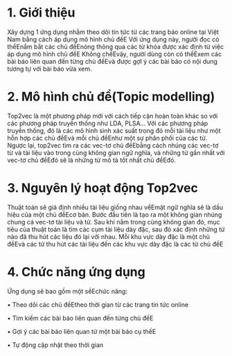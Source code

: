 # 1. Giới thiệu
Xây dựng 1 ứng dụng nhằm theo dõi tin tức từ các trang báo online tại Việt Nam bằng cách áp dụng mô hình chủ đềE Với ứng dụng này, người đọc có thềEnắm bắt các 
chủ đềEnóng thông qua các từ khóa được xác định từ việc áp dụng mô hình chủ đềE Không chềEvậy, người dùng còn có thềExem các bài báo liên quan đến từng chủ đềEvà được gợI 
ý các bài báo có nội dung tương tự với bài báo vừa xem.

# 2. Mô hình chủ đề(Topic modelling)
Top2vec là một phương pháp mới với cách tiếp cận hoàn toàn khác so với các phương pháp truyền thống như LDA, PLSA… Với các phương pháp truyền thống, đó là các mô hình sinh xác suất trong đó mỗi tài liệu như một hỗn hợp các chủ đềEvà mỗi chủ đềEnhư một sự phân phối của các từ. Ngược lại, top2vec tìm ra các vec-tơ chủ đềEbằng cách nhúng các vec-tơ từ và tài liệu vào trong cùng không gian ngữ nghĩa, và những từ gần nhất với vec-tơ chủ đềEđó sẽ là những từ mô tả tốt nhất chủ đềEđó.
# 3. Nguyên lý hoạt động Top2vec
Thuật toán sẽ giả định nhiều tài liệu giống nhau vềEmặt ngữ nghĩa sẽ là dấu hiệu của một chủ đềEcơ bản. Bước đầu tiên là tạo ra một không gian nhúng chung cá vec-tơ tài liệu và từ. 
Sau khi nằm trong cùng không gian đó, mục tiêu của thuật toán là tìm các cụm tài liệu dày đặc, sau đó xác định những từ nào đã thu hút các liệu đó lại với nhau. 
Mỗi khu vực dày đặc là một chủ đềEvà các từ thu hút các tài liệu đến các khu vực dày đặc là các từ chủ đềE
 # 4. Chức năng ứng dụng
Ứng dụng sẽ bao gồm một sềEchức năng:

• Theo dõi các chủ đềEtheo thời gian từ các trang tin tức online

• Tìm kiếm các bài báo liên quan đến từng chủ đềE

• Gợi ý các bài báo liên quan từ một bài báo cụ thềE

• Tự động cập nhật theo thời gian



 

 


 



